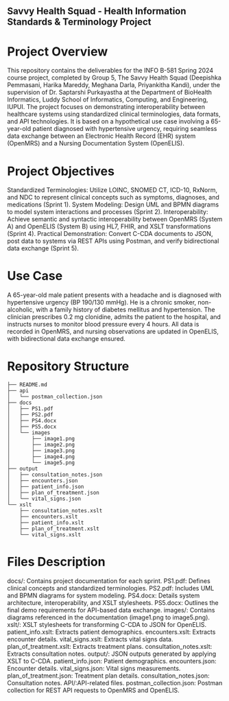 ## Savvy Health Squad - Health Information Standards & Terminology Project
# Project Overview
This repository contains the deliverables for the INFO B-581 Spring 2024 course project, completed by Group 5, The Savvy Health Squad (Deepishka Pemmasani, Harika Mareddy, Meghana Darla, Priyankitha Kandi), under the supervision of Dr. Saptarshi Purkayastha at the Department of BioHealth Informatics, Luddy School of Informatics, Computing, and Engineering, IUPUI.
The project focuses on demonstrating interoperability between healthcare systems using standardized clinical terminologies, data formats, and API technologies. It is based on a hypothetical use case involving a 65-year-old patient diagnosed with hypertensive urgency, requiring seamless data exchange between an Electronic Health Record (EHR) system (OpenMRS) and a Nursing Documentation System (OpenELIS).
# Project Objectives
Standardized Terminologies: Utilize LOINC, SNOMED CT, ICD-10, RxNorm, and NDC to represent clinical concepts such as symptoms, diagnoses, and medications (Sprint 1).
System Modeling: Design UML and BPMN diagrams to model system interactions and processes (Sprint 2).
Interoperability: Achieve semantic and syntactic interoperability between OpenMRS (System A) and OpenELIS (System B) using HL7, FHIR, and XSLT transformations (Sprint 4).
Practical Demonstration: Convert C-CDA documents to JSON, post data to systems via REST APIs using Postman, and verify bidirectional data exchange (Sprint 5).
# Use Case
A 65-year-old male patient presents with a headache and is diagnosed with hypertensive urgency (BP 190/130 mmHg). He is a chronic smoker, non-alcoholic, with a family history of diabetes mellitus and hypertension. The clinician prescribes 0.2 mg clonidine, admits the patient to the hospital, and instructs nurses to monitor blood pressure every 4 hours. All data is recorded in OpenMRS, and nursing observations are updated in OpenELIS, with bidirectional data exchange ensured.
# Repository Structure
```
├── README.md
├── api
│   └── postman_collection.json
├── docs
│   ├── PS1.pdf
│   ├── PS2.pdf
│   ├── PS4.docx
│   ├── PS5.docx
│   └── images
│       ├── image1.png
│       ├── image2.png
│       ├── image3.png
│       ├── image4.png
│       └── image5.png
├── output
│   ├── consultation_notes.json
│   ├── encounters.json
│   ├── patient_info.json
│   ├── plan_of_treatment.json
│   └── vital_signs.json
└── xslt
    ├── consultation_notes.xslt
    ├── encounters.xslt
    ├── patient_info.xslt
    ├── plan_of_treatment.xslt
    └── vital_signs.xslt
```


# Files Description
docs/: Contains project documentation for each sprint.
	PS1.pdf: Defines clinical concepts and standardized terminologies.
	PS2.pdf: Includes UML and BPMN diagrams for system modeling.
	PS4.docx: Details system architecture, interoperability, and XSLT stylesheets.
	PS5.docx: Outlines the final demo requirements for API-based data exchange.
	images/: Contains diagrams referenced in the documentation (image1.png to image5.png).
xslt/: XSLT stylesheets for transforming C-CDA to JSON for OpenELIS.
	patient_info.xslt: Extracts patient demographics.
	encounters.xslt: Extracts encounter details.
	vital_signs.xslt: Extracts vital signs data.
	plan_of_treatment.xslt: Extracts treatment plans.
	consultation_notes.xslt: Extracts consultation notes.
output/: JSON outputs generated by applying XSLT to C-CDA.
	patient_info.json: Patient demographics.
	encounters.json: Encounter details.
	vital_signs.json: Vital signs measurements.
	plan_of_treatment.json: Treatment plan details.
	consultation_notes.json: Consultation notes.
API/:API-related files.
	postman_collection.json: Postman collection for REST API requests to OpenMRS and OpenELIS.



